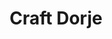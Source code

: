 ---
title: "Craft Dorje"

feat:
  types: ["Item Creation"]
  description: |
    You can create slender crystal wands called dorjes than manifest powers when charges are expended.
  prerequisite: |
    Manifester level 5th.
  benefit: |
    You can create a dorje of any psionic power you know (barring exceptions, such as _bestow power_, as noted in a power's description). Crafting a dorje takes one day for each 1,000 gp in its base price. The base price of a dorje is its manifester level &times; the power level &times; 750 gp. To craft a dorje, you must spend 1/25 of this base price in XP and use up raw materials costing one-half of this base price.

    A newly created dorje has 50 charges.

    Any dorje that stores a power with an XP cost also carries a commensurate cost. In addition to the XP cost derived from the base price, you must pay fifty times the XP cost.
---
